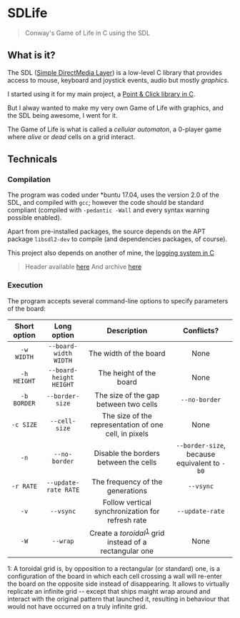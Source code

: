 # SDLife

> Conway's Game of Life in C using the SDL


## What is it?

The SDL ([Simple DirectMedia Layer](http://www.libsdl.org)) is a low-level C
library that provides access to mouse, keyboard and joystick events, audio but
mostly *graphics*.

I started using it for my main project, a
[Point & Click library in C](https://github.com/Moonstroke/C-SDL-Point-Click).

But I alway wanted to make my very own Game of Life with graphics, and the SDL
being awesome, I went for it.

The Game of Life is what is called a *cellular automaton*, a 0-player game where
*alive* or *dead* cells on a grid interact.


## Technicals

### Compilation

The program was coded under *buntu 17.04, uses the version 2.0 of the SDL, and
compiled with `gcc`; however the code should be standard compliant (compiled
with `-pedantic -Wall` and every syntax warning possible enabled).

Apart from pre-installed packages, the source depends on the APT package
`libsdl2-dev` to compile (and dependencies packages, of course).

This project also depends on another of mine, the [logging system in C](https://github.com/Moonstroke/C-log.git)

> Header available [here](https://drive.google.com/uc?id=1abiyY2pTgT5ADHqDJs_0YMSv3cDdelAq)
> And archive [here](https://drive.google.com/uc?id=10YVKVufUiqVuuotLexu5ZQHP4d_UvKq0)


### Execution

The program accepts several command-line options to specify parameters of the
board:

Short option|Long option|Description|Conflicts?
:----:|:---:|:----:|:----:
`-w WIDTH`|`--board-width WIDTH`|The width of the board|None
`-h HEIGHT`|`--board-height  HEIGHT`|The height of the board|None
`-b BORDER`|`--border-size`|The size of the gap between two cells|`--no-border`
`-c SIZE`|`--cell-size`|The size of the representation of one cell, in pixels|None
`-n`|`--no-border`|Disable the borders between the cells|`--border-size`, because equivalent to `-b0`
`-r RATE`|`--update-rate RATE`|The frequency of the generations|`--vsync`
`-v`|`--vsync`|Follow vertical synchronization for refresh rate|`--update-rate`
`-W`|`--wrap`|Create a *toroidal*<sup>[1](#1)</sup> grid instead of a rectangular one|None

<a name="1">1</a>: A toroidal grid is, by opposition to a rectangular (or
standard) one, is a configuration of the board in which each cell crossing a
wall will re-enter the board on the opposite side instead of disappearing. It
allows to virtually replicate an infinite grid -- except that ships maight wrap
around and interact with the original pattern that launched it, resulting in
behaviour that would not have occurred on a truly infinite grid.

